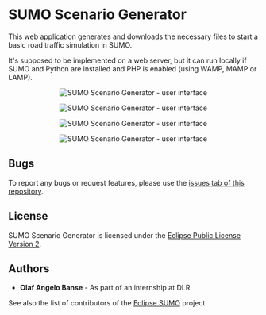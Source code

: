 SUMO Scenario Generator
=======================

This web application generates and downloads the necessary files to start a basic road traffic simulation in SUMO. 

It's supposed to be implemented on a web server, but it can run locally if SUMO and Python are installed and PHP is enabled (using WAMP, MAMP or LAMP).

<p align="center">
  <img alt="SUMO Scenario Generator - user interface" src="https://i.imgur.com/6xNfvN7.png">
</p>

<p align="center">
  <img alt="SUMO Scenario Generator - user interface" src="https://i.imgur.com/tVSrGJf.png">
</p>

<p align="center">
  <img alt="SUMO Scenario Generator - user interface" src="https://i.imgur.com/AWpqVHa.png">
</p>

<p align="center">
  <img alt="SUMO Scenario Generator - user interface" src="https://i.imgur.com/HmJ8FsH.png">
</p>

Bugs
----

To report any bugs or request features, please use the [issues tab of this repository](https://github.com/angelobanse/sumoScenarioGenerator/issues).


License
-------

SUMO Scenario Generator is licensed under the [Eclipse Public License Version 2](https://eclipse.org/legal/epl-v20.html).

Authors
-------

* **Olaf Angelo Banse** - As part of an internship at DLR

See also the list of contributors of the [Eclipse SUMO](https://github.com/eclipse/sumo) project.
